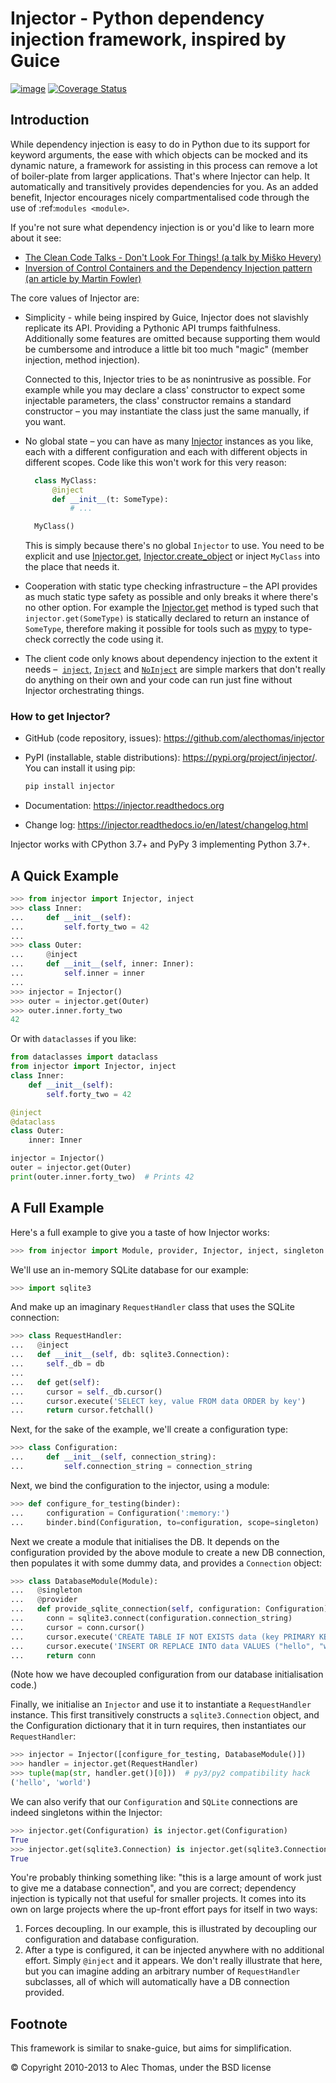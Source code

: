 Injector - Python dependency injection framework, inspired by Guice
===================================================================

[![image](https://github.com/alecthomas/injector/workflows/CI/badge.svg)](https://github.com/alecthomas/injector/actions?query=workflow%3ACI+branch%3Amaster)
[![Coverage Status](https://codecov.io/gh/alecthomas/injector/branch/master/graph/badge.svg)](https://codecov.io/gh/alecthomas/injector)

Introduction
------------

While dependency injection is easy to do in Python due to its support for keyword arguments, the ease with which objects can be mocked and its dynamic nature, a framework for assisting in this process can remove a lot of boiler-plate from larger applications. That's where Injector can help. It automatically and transitively provides dependencies for you. As an added benefit, Injector encourages nicely compartmentalised code through the use of :ref:`modules <module>`.

If you're not sure what dependency injection is or you'd like to learn more about it see:

* [The Clean Code Talks - Don't Look For Things! (a talk by Miško Hevery)](
  https://www.youtube.com/watch?v=RlfLCWKxHJ0)
* [Inversion of Control Containers and the Dependency Injection pattern (an article by Martin Fowler)](
  https://martinfowler.com/articles/injection.html)

The core values of Injector are:

* Simplicity - while being inspired by Guice, Injector does not slavishly replicate its API.
  Providing a Pythonic API trumps faithfulness. Additionally some features are omitted
  because supporting them would be cumbersome and introduce a little bit too much "magic"
  (member injection, method injection).

  Connected to this, Injector tries to be as nonintrusive as possible. For example while you may
  declare a class' constructor to expect some injectable parameters, the class' constructor
  remains a standard constructor – you may instantiate the class just the same manually, if you want.

* No global state – you can have as many [Injector](https://injector.readthedocs.io/en/latest/api.html#injector.Injector)
  instances as you like, each with a different configuration and each with different objects in different
  scopes. Code like this won't work for this very reason:

  ```python
    class MyClass:
        @inject
        def __init__(t: SomeType):
            # ...

    MyClass()
  ```

  This is simply because there's no global `Injector` to use. You need to be explicit and use
  [Injector.get](https://injector.readthedocs.io/en/latest/api.html#injector.Injector.get),
  [Injector.create_object](https://injector.readthedocs.io/en/latest/api.html#injector.Injector.create_object)
  or inject `MyClass` into the place that needs it.

* Cooperation with static type checking infrastructure – the API provides as much static type safety
  as possible and only breaks it where there's no other option. For example the
  [Injector.get](https://injector.readthedocs.io/en/latest/api.html#injector.Injector.get) method
  is typed such that `injector.get(SomeType)` is statically declared to return an instance of
  `SomeType`, therefore making it possible for tools such as [mypy](https://github.com/python/mypy) to
  type-check correctly the code using it.
  
* The client code only knows about dependency injection to the extent it needs – 
  [`inject`](https://injector.readthedocs.io/en/latest/api.html#injector.inject),
  [`Inject`](https://injector.readthedocs.io/en/latest/api.html#injector.Inject) and
  [`NoInject`](https://injector.readthedocs.io/en/latest/api.html#injector.NoInject) are simple markers
  that don't really do anything on their own and your code can run just fine without Injector
  orchestrating things.

### How to get Injector?

* GitHub (code repository, issues): https://github.com/alecthomas/injector

* PyPI (installable, stable distributions): https://pypi.org/project/injector/. You can install it using pip:

  ```bash
  pip install injector
  ```

* Documentation: https://injector.readthedocs.org
* Change log: https://injector.readthedocs.io/en/latest/changelog.html

Injector works with CPython 3.7+ and PyPy 3 implementing Python 3.7+.

A Quick Example
---------------


```python
>>> from injector import Injector, inject
>>> class Inner:
...     def __init__(self):
...         self.forty_two = 42
...
>>> class Outer:
...     @inject
...     def __init__(self, inner: Inner):
...         self.inner = inner
...
>>> injector = Injector()
>>> outer = injector.get(Outer)
>>> outer.inner.forty_two
42

```

Or with `dataclasses` if you like:

```python
from dataclasses import dataclass
from injector import Injector, inject
class Inner:
    def __init__(self):
        self.forty_two = 42

@inject
@dataclass
class Outer:
    inner: Inner

injector = Injector()
outer = injector.get(Outer)
print(outer.inner.forty_two)  # Prints 42
```


A Full Example
--------------

Here's a full example to give you a taste of how Injector works:


```python
>>> from injector import Module, provider, Injector, inject, singleton

```

We'll use an in-memory SQLite database for our example:


```python
>>> import sqlite3

```

And make up an imaginary `RequestHandler` class that uses the SQLite connection:


```python
>>> class RequestHandler:
...   @inject
...   def __init__(self, db: sqlite3.Connection):
...     self._db = db
...
...   def get(self):
...     cursor = self._db.cursor()
...     cursor.execute('SELECT key, value FROM data ORDER by key')
...     return cursor.fetchall()

```

Next, for the sake of the example, we'll create a configuration type:


```python
>>> class Configuration:
...     def __init__(self, connection_string):
...         self.connection_string = connection_string

```

Next, we bind the configuration to the injector, using a module:


```python
>>> def configure_for_testing(binder):
...     configuration = Configuration(':memory:')
...     binder.bind(Configuration, to=configuration, scope=singleton)

```

Next we create a module that initialises the DB. It depends on the configuration provided by the above module to create a new DB connection, then populates it with some dummy data, and provides a `Connection` object:


```python
>>> class DatabaseModule(Module):
...   @singleton
...   @provider
...   def provide_sqlite_connection(self, configuration: Configuration) -> sqlite3.Connection:
...     conn = sqlite3.connect(configuration.connection_string)
...     cursor = conn.cursor()
...     cursor.execute('CREATE TABLE IF NOT EXISTS data (key PRIMARY KEY, value)')
...     cursor.execute('INSERT OR REPLACE INTO data VALUES ("hello", "world")')
...     return conn

```

(Note how we have decoupled configuration from our database initialisation code.)

Finally, we initialise an `Injector` and use it to instantiate a `RequestHandler` instance. This first transitively constructs a `sqlite3.Connection` object, and the Configuration dictionary that it in turn requires, then instantiates our `RequestHandler`:


```python
>>> injector = Injector([configure_for_testing, DatabaseModule()])
>>> handler = injector.get(RequestHandler)
>>> tuple(map(str, handler.get()[0]))  # py3/py2 compatibility hack
('hello', 'world')

```

We can also verify that our `Configuration` and `SQLite` connections are indeed singletons within the Injector:


```python
>>> injector.get(Configuration) is injector.get(Configuration)
True
>>> injector.get(sqlite3.Connection) is injector.get(sqlite3.Connection)
True

```

You're probably thinking something like: "this is a large amount of work just to give me a database connection", and you are correct; dependency injection is typically not that useful for smaller projects. It comes into its own on large projects where the up-front effort pays for itself in two ways:

1.  Forces decoupling. In our example, this is illustrated by decoupling our configuration and database configuration.
2.  After a type is configured, it can be injected anywhere with no additional effort. Simply `@inject` and it appears. We don't really illustrate that here, but you can imagine adding an arbitrary number of `RequestHandler` subclasses, all of which will automatically have a DB connection provided.

Footnote
--------

This framework is similar to snake-guice, but aims for simplification.

&copy; Copyright 2010-2013 to Alec Thomas, under the BSD license

